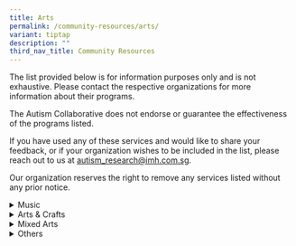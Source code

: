 ```yaml
---
title: Arts
permalink: /community-resources/arts/
variant: tiptap
description: ""
third_nav_title: Community Resources
---
```

<p>The list provided below is for information purposes only and is not exhaustive.
Please contact the respective organizations for more information about
their programs.</p>
<p>The Autism Collaborative does not endorse or guarantee the effectiveness
of the programs listed.</p>
<p>If you have used any of these services and would like to share your feedback,
or if your organization wishes to be included in the list, please reach
out to us at <a href="mailto:autism_research@imh.com.sg" rel="noopener noreferrer nofollow" target="_blank">autism_research@imh.com.sg</a>.</p>
<p>Our organization reserves the right to remove any services listed without
any prior notice.</p>
<div data-type="detailGroup" class="isomer-accordion-group isomer-accordion isomer-accordion-white">
<details class="isomer-details">
<summary>Music</summary>
<div data-type="detailsContent" class="isomer-details-content">
<table style="minWidth: 50px">
<colgroup>
<col>
<col>
</colgroup>
<tbody>
<tr>
<th rowspan="1" colspan="1">
<p>Organization</p>
</th>
<th rowspan="1" colspan="1">
<p>Programme Information</p>
</th>
</tr>
<tr>
<td rowspan="1" colspan="1">
<p><strong><a href="https://centralsingapore.cdc.gov.sg/programmes/socio-emotional-wellness/the-purple-symphony/" rel="noopener nofollow" target="_blank">The Purple Symphony</a></strong>
</p>
<p></p>
<p>Email:
<br><a href="mailto:yogeswari_masilamani@pa.gov.sg" rel="noopener noreferrer nofollow" target="_blank">yogeswari_masilamani@pa.gov.sg</a>
</p>
</td>
<td rowspan="1" colspan="1">
<p>The Purple Symphony, debuted in 2015 by Central Singapore Community Development,
is Singapore's largest inclusive orchestra, featuring over 100 musicians
with and without disabilities. Comprising five musical sections, it promotes
inclusion, celebrates abilities, and provides a platform for musicians
to learn, share, and serve the community together.</p>
</td>
</tr>
<tr>
<td rowspan="1" colspan="1">
<p><strong><a href="https://www.drumprodigy.sg/" rel="noopener nofollow" target="_blank">Drum Prodigy</a></strong>
</p>
<p></p>
<p>Contact: 8661 5107
<br>Email:
<br><a href="mailto:info@drumprodigy.sg" rel="noopener noreferrer nofollow" target="_blank">info@drumprodigy.sg</a>
</p>
</td>
<td rowspan="1" colspan="1">
<p>Drum Prodigy is an inclusive music academy with a mission to provide music
education and wellness programmes in an incusive, positive, and non-competitve
environment.</p>
</td>
</tr>
<tr>
<td rowspan="1" colspan="1">
<p><strong><a href="https://www.musiquespace.com/" rel="noopener nofollow" target="_blank">Musique Space</a></strong>
</p>
<p></p>
<p>Contact: 6265 7288 / 8180 2626
<br>Email:
<br><a href="mailto:findus@musiquespace.com" rel="noopener noreferrer nofollow" target="_blank">findus@musiquespace.com</a>
</p>
</td>
<td rowspan="1" colspan="1">
<p>Musique Space delivers a one-to-one individualised music programme for
children will special needs.</p>
<p></p>
<p>Children will learn to play the percussion instruments, digital drum set
or the keyboard, depending on their interests and abilities.</p>
</td>
</tr>
</tbody>
</table>
<p></p>
</div>
</details>
</div>
<div data-type="detailGroup" class="isomer-accordion-group isomer-accordion isomer-accordion-white">
<details class="isomer-details">
<summary>Arts &amp; Crafts</summary>
<div data-type="detailsContent" class="isomer-details-content">
<table style="minWidth: 50px">
<colgroup>
<col>
<col>
</colgroup>
<tbody>
<tr>
<th rowspan="1" colspan="1">
<p>Organization</p>
</th>
<th rowspan="1" colspan="1">
<p>Programme Information</p>
</th>
</tr>
<tr>
<td rowspan="1" colspan="1">
<p><strong><a href="https://www.laca.sg/products/fine-arts-programme-special-needs-children" rel="noopener nofollow" target="_blank">LACA</a></strong>
</p>
<p></p>
<p>Contact: 9010 2279
<br>Email:
<br><a href="mailto:info@laca.sg" rel="noopener noreferrer nofollow" target="_blank">info@laca.sg</a>
</p>
</td>
<td rowspan="1" colspan="1">
<p>LACA delivers a Fine Arts Programme curated for children with special
needs. Children will be exposed to various arts mediums such as colour
pencils, soft &amp; oil pastels, watercolour, acrylic/oil paint and more.
The instructor, who has 13 years of experience teaching children Art, will
incorporate art elements such as storytelling and animated illustrations.</p>
</td>
</tr>
<tr>
<td rowspan="1" colspan="1">
<p><strong><a href="https://www.mustardtree.com.sg/" rel="noopener nofollow" target="_blank">Mustard Tree</a></strong>
</p>
<p></p>
<p>Contact: 9631 5069</p>
<p>Email: <a href="mailto:mustardtree.com.sg@gmail.com" rel="noopener noreferrer nofollow" target="_blank">mustardtree.com.sg@gmail.com</a>
</p>
</td>
<td rowspan="1" colspan="1">
<p>Mustard Tree delivers several programmes to engage special needs individuals
in meaningful craft work, to hone fine motor skills and build self-confidence.</p>
<p></p>
<p>Students enrolled are exposed to floristry, sewing, patchwork, decoupage.</p>
</td>
</tr>
</tbody>
</table>
<p></p>
</div>
</details>
</div>
<div data-type="detailGroup" class="isomer-accordion-group isomer-accordion isomer-accordion-white">
<details class="isomer-details">
<summary>Mixed Arts</summary>
<div data-type="detailsContent" class="isomer-details-content">
<table style="minWidth: 50px">
<colgroup>
<col>
<col>
</colgroup>
<tbody>
<tr>
<th rowspan="1" colspan="1">
<p>Organization</p>
</th>
<th rowspan="1" colspan="1">
<p>Programme Information</p>
</th>
</tr>
<tr>
<td rowspan="1" colspan="1">
<p><strong><a href="https://www.samhealth.org.sg/our-services/creative-services/samh-creative-hub/" rel="noopener nofollow" target="_blank">Creative Hub by SAMH</a></strong>
</p>
<p></p>
<p>Contact: 6320 0722
<br>Email:
<br><a href="mailto:creativehub@samhealth.org.sg" rel="noopener noreferrer nofollow" target="_blank">creativehub@samhealth.org.sg</a>
</p>
</td>
<td rowspan="1" colspan="1">
<p>SAMH Creative Hub's activities include creative therapeutic interventions,
individual art therapy and counselling with creative approaches. They use
art, music and dance as therapy for participants to explore and express
their feelings.</p>
</td>
</tr>
<tr>
<td rowspan="1" colspan="1">
<p><strong><a href="https://www.artdis.org.sg/" rel="noopener nofollow" target="_blank">ART:DIS</a></strong>
</p>
<p></p>
<p>Contact: 6448 6275
<br>Email:
<br><a href="mailto:general@artdis.org.sg" rel="noopener noreferrer nofollow" target="_blank">general@artdis.org.sg</a>
</p>
</td>
<td rowspan="1" colspan="1">
<p>Formerly known as Very Special Arts Singapore, ART:DIS is a non-profit
organisation established in 1993. It empowers persons with intellectual,
sensorial, and physical disabilities aged 8 and above through visual and
performing arts.</p>
<p>Operating at Bedok, Bukit Merah, and Changi City Point, ART:DIS fosters
self-confidence, independence, and community engagement. It provides opportunities
for artistic growth and professional development, celebrating the unique
strengths of individuals and promoting inclusion through the arts.</p>
</td>
</tr>
</tbody>
</table>
<p></p>
</div>
</details>
</div>
<div data-type="detailGroup" class="isomer-accordion-group isomer-accordion isomer-accordion-white">
<details class="isomer-details">
<summary>Others</summary>
<div data-type="detailsContent" class="isomer-details-content">
<table style="minWidth: 50px">
<colgroup>
<col>
<col>
</colgroup>
<tbody>
<tr>
<th rowspan="1" colspan="1">
<p>Organisation &amp; Contact Details</p>
</th>
<th rowspan="1" colspan="1">
<p>Programme Information</p>
</th>
</tr>
<tr>
<td rowspan="1" colspan="1">
<p><strong><a href="https://www.srt.com.sg/inclusive-young-company" rel="noopener nofollow" target="_blank">Inclusive Young Company</a></strong>
</p>
<p></p>
<p>Contact: 6221 5585</p>
<p>Email:
<br><a href="mailto:office@srt.com.sg" rel="noopener noreferrer nofollow" target="_blank">office@srt.com.sg</a>
</p>
</td>
<td rowspan="1" colspan="1">
<p>The Singapore Repertory Theatre's Inclusive Young Company (IYC) is a holistic
theatre-making programme for young persons and adults between the ages
of 16 – 35, who identify as deaf, disabled, or neurodivergent. IYC features
professional masterclasses and mentorship led by international artist Grace
Lee-Khoo and various guest facilitators, which will provide a platform
for the development of your creative potential as an independent performer
and theatre-maker.</p>
</td>
</tr>
<tr>
<td rowspan="1" colspan="1">
<p><strong><a href="https://www.singaporefashionrunway.com/pages/fashion-for-a-social-cause" rel="noopener nofollow" target="_blank">Singapore Fashion Runway</a></strong>
</p>
<p></p>
<p>Contact: 9766 2490
<br>Email:
<br><a href="mailto:welovesfr@gmail.com" rel="noopener noreferrer nofollow" target="_blank">welovesfr@gmail.com</a>
</p>
</td>
<td rowspan="1" colspan="1">
<p>The Singapore Fashion Runway is a social enterprise that nurtures People
with Special Needs and Disadvantaged Groups through their Fashion for a
Social Cause movement.</p>
<p></p>
<p>Through their yearly training and development programme, participants
learn various skills such as designing, sewing, modelling, photography,
styling, writing and/or events organising.</p>
</td>
</tr>
<tr>
<td rowspan="1" colspan="1">
<p><strong><a href="https://www.hatch.sg/impact" rel="noopener nofollow" target="_blank">Hatch</a></strong>
</p>
<p></p>
<p>Contact: 8040 4697</p>
<p>Email:
<br><a href="mailto:hello@hatch.sg" rel="noopener noreferrer nofollow" target="_blank">hello@hatch.sg</a>
</p>
</td>
<td rowspan="1" colspan="1">
<p>Hatch runs a specialised program in Social Media Marketing for persons
with disabilities. Participants will go through a 240-hour training which
includes technical skills, soft skills and career preparation classes,
before proceeding on to a work attachment.</p>
</td>
</tr>
<tr>
<td rowspan="1" colspan="1">
<p><strong><a href="https://www.me2.com.sg/" rel="noopener nofollow" target="_blank">Me2 Centre of Inclusive Arts</a></strong>
</p>
<p></p>
<p>Contact: 9239 2023</p>
<p>Email: <a href="mailto:askme@me2.com.sg" rel="noopener noreferrer nofollow" target="_blank">askme@me2.com.sg</a>
</p>
</td>
<td rowspan="1" colspan="1">
<p>Me2 is a social enterprise in Singapore, offering a specialised repertoire
of fun and interactive programmes. They believe in making the arts accessible
so that everyone can experience or participate in the transformative impact
of the arts.</p>
<p></p>
<p>ArtAbilities Programmes:</p>
<ul data-tight="true" class="tight">
<li>
<p>Crafted specifically for persons with disabilities, special needs, and
at-risk individuals.</p>
</li>
<li>
<p>A nurturing and inclusive environment where participants can explore their
artistic taalents, build confidence, and connect with others.</p>
</li>
</ul>
</td>
</tr>
</tbody>
</table>
<p></p>
</div>
</details>
</div>
<p></p>